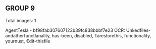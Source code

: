 ## GROUP 9
Total images: 1  

AgentTesla - bf98fab307607123b39fc838bbbf7e23
OCR: Unkedfiles-andatherfunctlanality, has-been, disabled, Tarestorethis, functionality, yournust, €dit-thisfile  

